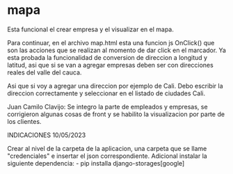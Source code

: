 # mapa

Esta funcional el crear empresa y el visualizar en el mapa.

Para continuar, en el archivo map.html esta una funcion js OnClick() que son las acciones que se realizan al momento de dar click en el marcador.
Ya esta probada la funcionalidad de conversion de direccion a longitud y latitud, asi que si se van a agregar empresas deben ser con direcciones reales del valle del cauca.

Asi que si voy a agregar una direccion por ejemplo de Cali. Debo escribir la direccion correctamente y seleccionar en el listado de ciudades Cali.


Juan Camilo Clavijo:
Se integro la parte de empleados y empresas, se corrigieron algunas cosas de front y se habilito la visualizacion por parte de los clientes.


INDICACIONES 10/05/2023

Crear al nivel de la carpeta de la aplicacion, una carpeta que se llame "credenciales" e insertar el json correspondiente.
Adicional instalar la siguiente dependencia:
    - pip installa django-storages[google]
